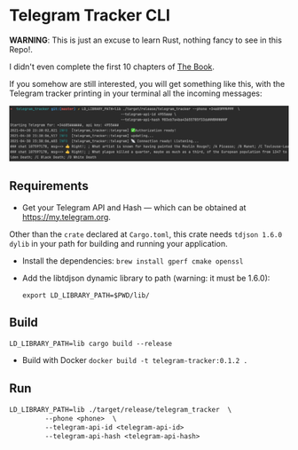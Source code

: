 # Telegram Tracker CLI
**WARNING**: This is just an excuse to learn Rust, nothing fancy to see in this Repo!.

I didn't even complete the first 10 chapters of [The Book](https://doc.rust-lang.org/book/).

If you somehow are still interested, you will get something like this, with the Telegram tracker printing in your terminal all the incoming messages:

![cli](docs/telegram_tracker_img.png)

## Requirements

* Get your Telegram API and Hash —  which can be obtained at https://my.telegram.org.

Other than the `crate` declared at `Cargo.toml`, this crate needs `tdjson 1.6.0 dylib` in your path
for building and running your application.

* Install the dependencies: 
  `brew install gperf cmake openssl`  

* Add the libtdjson dynamic library to path (warning: it must be 1.6.0): 
  ```
  export LD_LIBRARY_PATH=$PWD/lib/
  ```

## Build 
```
LD_LIBRARY_PATH=lib cargo build --release
```

* Build with Docker
```docker build -t telegram-tracker:0.1.2 .```

## Run
```
LD_LIBRARY_PATH=lib ./target/release/telegram_tracker  \
         --phone <phone>  \
         --telegram-api-id <telegram-api-id>
         --telegram-api-hash <telegram-api-hash>
```



